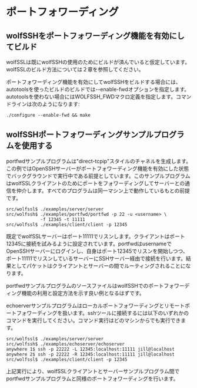 #  ポートフォワーディング

##  wolfSSHをポートフォワーディング機能を有効にしてビルド

wolfSSLは既にwolfSSHの使用のためにビルドが済んでいると仮定しています。wolfSSLのビルド方法については２章を参照してください。

ポートフォワーディング機能を有効にしてwolfSSHをビルドする場合には、autotoolsを使ったビルドのビルドでは--enable-fwdオプションを指定します。autotoolsを使わない場合にはWOLFSSH_FWDマクロ定義を指定します。コマンドラインは次のようになります:


```
./configure --enable-fwd && make
```
##  wolfSSHポートフォワーディングサンプルプログラムを使用する

portfwdサンプルプログラムは"direct-tcpip"スタイルのチャネルを生成します。この例ではOpenSSHサーバーがポートフォワーディング機能を有効にした状態でバックグラウンドで実行中である前提としています。このサンプルプログラムはwolfSSLクライアントのためにポートをフォワーディングしてサーバーとの通信を仲介します。すべてのプログラムは同一マシン上で動作しているもとの前提です。

```
src/wolfssl$ ./examples/server/server
src/wolfssh$ ./examples/portfwd/portfwd -p 22 -u <username> \
             -f 12345 -t 11111
src/wolfssl$ ./examples/client/client -p 12345
```

既定でwolfSSLサーバーはポート11111でリスンします。クライアントはポート12345に接続を試みるように設定されています。portfwdはusernameでOpenSSHサーバーにログインし、自身はポート12345でリスンを開始しつつ、ポート11111でリスンしているサーバーにSSHサーバー経由で接続を行います。結果としてパケットはクライアントとサーバーの間でルーティングされることになります。

portfwdサンプルプログラムのソースファイルはwolfSSHでのポートフォワーディング機能の利用と設定方法を示す良い例となるはずです。

echoerverサンプルプログラムはローカルポートフォワーディングとリモートポートフォワーディングを扱います。sshツールに接続するには以下のいずれかのコマンドを実行してください。コマンド実行はどのマシンからでも実行できます。


```
src/wolfssl$ ./examples/server/server
src/wolfssh$ ./examples/echoserver/echoserver
anywhere 1$ ssh -p 22222 -L 12345:localhost:11111 jill@localhost
anywhere 2$ ssh -p 22222 -R 12345:localhost:11111 jill@localhost
src/wolfssl$ ./examples/client/client -p 12345
```

上記実行により、wolfSSLクライアントとサーバーサンプルプログラム間でportfwdサンプルプログラムと同様のポートフォワーディングを行います。

